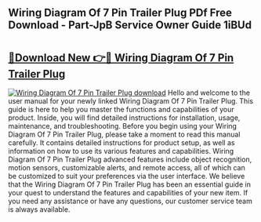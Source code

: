 ## Wiring Diagram Of 7 Pin Trailer Plug PDf Free Download - Part-JpB Service Owner Guide 1iBUd

# <h2><a href="http://dfnrea8.blite.top/?on=Wiring+Diagram+Of+7+Pin+Trailer+Plug">🔗Download New 👉🔴 Wiring Diagram Of 7 Pin Trailer Plug</a></h2>

[![Wiring Diagram Of 7 Pin Trailer Plug download](https://i.imgur.com/lujVjoI.png)](http://dfnrea8.blite.top/?on=Wiring+Diagram+Of+7+Pin+Trailer+Plug)
Hello and welcome to the user manual for your newly linked Wiring Diagram Of 7 Pin Trailer Plug. This guide is here to help you master the functions and capabilities of your product. Inside, you will find detailed instructions for installation, usage, maintenance, and troubleshooting. Before you begin using your Wiring Diagram Of 7 Pin Trailer Plug, please take a moment to read this manual carefully. It contains detailed instructions for product setup, as well as information on how to use its various features and capabilities. Wiring Diagram Of 7 Pin Trailer Plug advanced features include object recognition, motion sensors, customizable alerts, and remote access, all of which can be customized to suit your preferences via the user interface. We believe that the Wiring Diagram Of 7 Pin Trailer Plug has been an essential guide in your quest to understand the features and capabilities of your new item. If you need any assistance or have any questions, our customer service team is always available.
